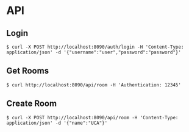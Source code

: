 
API
=
Login
-----
    $ curl -X POST http://localhost:8090/auth/login -H 'Content-Type: application/json' -d '{"username":"user","password":"password"}'


Get Rooms
--------

    $ curl http://localhost:8090/api/room -H 'Authentication: 12345'

Create Room
--------

    $ curl -X POST http://localhost:8090/api/room -H 'Content-Type: application/json' -d '{"name":"UCA"}'
